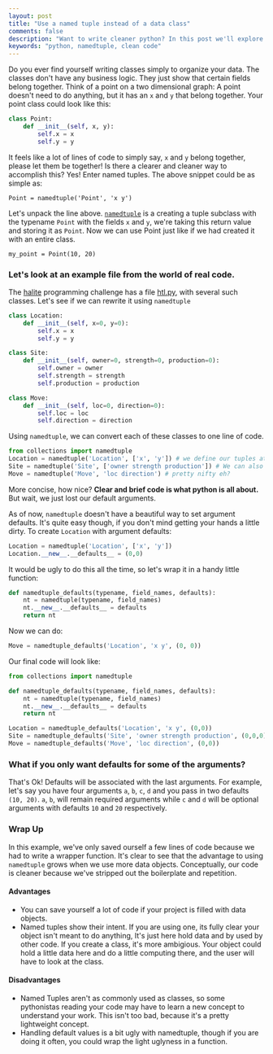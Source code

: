 ```yaml
---
layout: post
title: "Use a named tuple instead of a data class"
comments: false
description: "Want to write cleaner python? In this post we'll explore using named tuples for data objects."
keywords: "python, namedtuple, clean code"
---
```



Do you ever find yourself writing classes simply to organize your data. The classes don't have any business logic. They just show that certain fields belong together. Think of a point on a two dimensional graph: A point doesn't need to do anything, but it has an `x` and `y` that belong together. Your point class could look like this:


```python
class Point:
    def __init__(self, x, y):
        self.x = x
        self.y = y
```

It feels like a lot of lines of code to simply say, `x` and `y` belong together, please let them be together! Is there a clearer and cleaner way to accomplish this? Yes! Enter named tuples. The above snippet could be as simple as:

    Point = namedtuple('Point', 'x y')

Let's unpack the line above. [`namedtuple`](https://docs.python.org/3/library/collections.html#collections.namedtuple) is a creating a tuple subclass with the typename `Point` with the fields `x` and `y`, we're taking this return value and storing it as `Point`. Now we can use Point just like if we had created it with an entire class.

    my_point = Point(10, 20)

### Let's look at an example file from the world of real code. 
The [halite](https://halite.io/) programming challenge has a file [htl.py](https://github.com/HaliteChallenge/Halite/blob/master/airesources/Python/hlt.py), with several such classes. Let's see if we can rewrite it using `namedtuple`


```python
class Location:
    def __init__(self, x=0, y=0):
        self.x = x
        self.y = y

class Site:
    def __init__(self, owner=0, strength=0, production=0):
        self.owner = owner
        self.strength = strength
        self.production = production

class Move:
    def __init__(self, loc=0, direction=0):
        self.loc = loc
        self.direction = direction
```

Using `namedtuple`, we can convert each of these classes to one line of code.


```python
from collections import namedtuple
Location = namedtuple('Location', ['x', 'y']) # we define our tuples attributes with a list
Site = namedtuple('Site', ['owner strength production']) # We can also pass them in as a space delimited string
Move = namedtuple('Move', 'loc direction') # pretty nifty eh?
```

More concise, how nice? **Clear and brief code is what python is all about.**  
But wait, we just lost our default arguments.

As of now, `namedtuple` doesn't have a beautiful way to set argument defaults. It's quite easy though, if you don't mind getting your hands a little dirty. To create `Location` with argument defaults:


```python
Location = namedtuple('Location', ['x', 'y'])
Location.__new__.__defaults__ = (0,0)
```

It would be ugly to do this all the time, so let's wrap it in a handy little function:


```python
def namedtuple_defaults(typename, field_names, defaults):
    nt = namedtuple(typename, field_names)
    nt.__new__.__defaults__ = defaults
    return nt
```

Now we can do:


```python
Move = namedtuple_defaults('Location', 'x y', (0, 0))
```

Our final code will look like:


```python
from collections import namedtuple

def namedtuple_defaults(typename, field_names, defaults):
    nt = namedtuple(typename, field_names)
    nt.__new__.__defaults__ = defaults
    return nt

Location = namedtuple_defaults('Location', 'x y', (0,0))
Site = namedtuple_defaults('Site', 'owner strength production', (0,0,0))
Move = namedtuple_defaults('Move', 'loc direction', (0,0))
```

### What if you only want defaults for some of the arguments?
That's Ok! Defaults will be associated with the last arguments. For example, let's say you have four arguments `a`, `b`, `c`, `d` and you pass in two defaults `(10, 20)`. `a`, `b`, will remain required arguments while `c` and `d` will be optional arguments with defaults `10` and `20` respectively.

### Wrap Up

In this example, we've only saved ourself a few lines of code because we had to write a wrapper function. It's clear to see that the advantage to using `namedtuple` grows when we use more data objects. Conceptually, our code is cleaner because we've stripped out the boilerplate and repetition. 

#### Advantages
  + You can save yourself a lot of code if your project is filled with data objects.
  + Named tuples show their intent. If you are using one, its fully clear your object isn't meant to do anything, It's just here hold data and by used by other code. If you create a class, it's more ambigious. Your object could hold a little data here and do a little computing there, and the user will have to look at the class.

#### Disadvantages
 - Named Tuples aren't as commonly used as classes, so some pythonistas reading your code may have to learn a new concept to understand your work. This isn't too bad, because it's a pretty lightweight concept.
 - Handling default values is a bit ugly with namedtuple, though if you are doing it often, you could wrap the light uglyness in a function.
